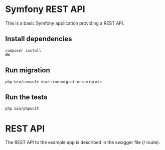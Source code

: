 # Symfony REST API 

This is a basic Symfony application providing a REST API.

## Install dependencies

    composer install
    WW
## Run migration

    php bin/console doctrine:migrations:migrate

## Run the tests

    php bin/phpunit

# REST API

The REST API to the example app is described in the swagger file (/ route).

